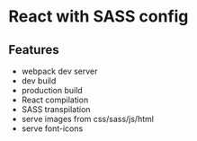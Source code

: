# React with SASS config

## Features

- webpack dev server
- dev build
- production build
- React compilation
- SASS transpilation
- serve images from css/sass/js/html
- serve font-icons